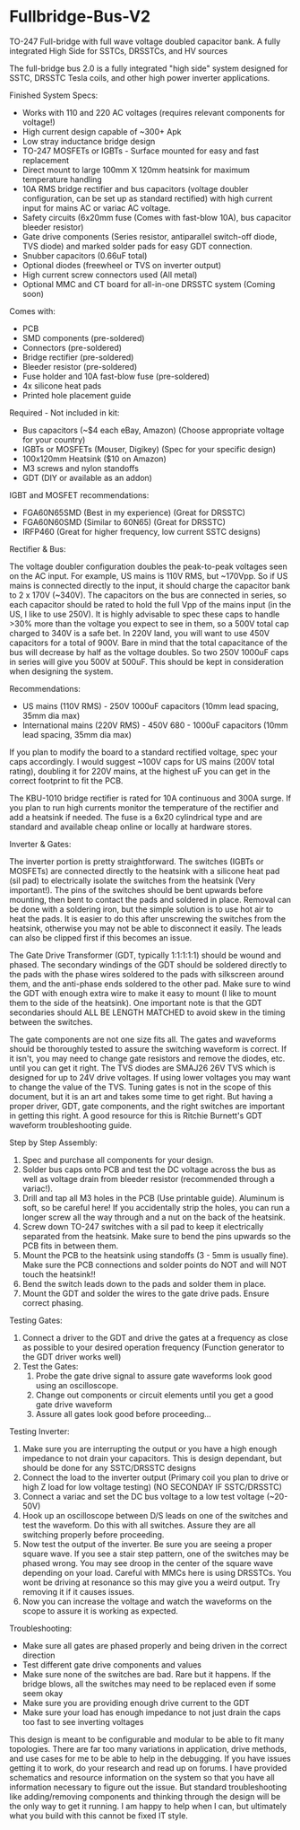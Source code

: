 # Fullbridge-Bus-V2
TO-247 Full-bridge with full wave voltage doubled capacitor bank. A fully integrated High Side for SSTCs, DRSSTCs, and HV sources


The full-bridge bus 2.0 is a fully integrated "high side" system designed for SSTC, DRSSTC Tesla coils, and other high power inverter applications.


Finished System Specs:

- Works with 110 and 220 AC voltages (requires relevant components for voltage!)
- High current design capable of ~300+ Apk
- Low stray inductance bridge design
- TO-247 MOSFETs or IGBTs - Surface mounted for easy and fast replacement
- Direct mount to large 100mm X 120mm heatsink for maximum temperature handling
- 10A RMS bridge rectifier and bus capacitors (voltage doubler configuration, can be set up as standard rectified) with high current input for mains AC or variac AC voltage.
- Safety circuits (6x20mm fuse (Comes with fast-blow 10A), bus capacitor bleeder resistor)
- Gate drive components (Series resistor, antiparallel switch-off diode, TVS diode) and marked solder pads for easy GDT connection.
- Snubber capacitors (0.66uF total)
- Optional diodes (freewheel or TVS on inverter output)
- High current screw connectors used (All metal)
- Optional MMC and CT board for all-in-one DRSSTC system (Coming soon)


Comes with:

- PCB
- SMD components (pre-soldered)
- Connectors (pre-soldered)
- Bridge rectifier (pre-soldered)
- Bleeder resistor (pre-soldered)
- Fuse holder and 10A fast-blow fuse (pre-soldered)
- 4x silicone heat pads
- Printed hole placement guide


Required - Not included in kit:

- Bus capacitors (~$4 each eBay, Amazon) (Choose appropriate voltage for your country)
- IGBTs or MOSFETs (Mouser, Digikey) (Spec for your specific design)
- 100x120mm Heatsink ($10 on Amazon)
- M3 screws and nylon standoffs
- GDT (DIY or available as an addon)


IGBT and MOSFET recommendations:

- FGA60N65SMD (Best in my experience) (Great for DRSSTC)
- FGA60N60SMD (Similar to 60N65) (Great for DRSSTC)
- IRFP460 (Great for higher frequency, low current SSTC designs)


Rectifier & Bus:

The voltage doubler configuration doubles the peak-to-peak voltages seen on the AC input. For example, US mains is 110V RMS, but ~170Vpp. So if US mains is connected directly to the input, it should charge the capacitor bank to 2 x 170V (~340V). The capacitors on the bus are connected in series, so each capacitor should be rated to hold the full Vpp of the mains input (in the US, I like to use 250V). It is highly advisable to spec these caps to handle >30% more than the voltage you expect to see in them, so a 500V total cap charged to 340V is a safe bet. In 220V land, you will want to use 450V capacitors for a total of 900V. Bare in mind that the total capacitance of the bus will decrease by half as the voltage doubles. So two 250V 1000uF caps in series will give you 500V at 500uF. This should be kept in consideration when designing the system.

Recommendations:

- US mains (110V RMS) - 250V 1000uF capacitors (10mm lead spacing, 35mm dia max)
- International mains (220V RMS) - 450V 680 - 1000uF capacitors (10mm lead spacing, 35mm dia max)

If you plan to modify the board to a standard rectified voltage, spec your caps accordingly. I would suggest ~100V caps for US mains (200V total rating), doubling it for 220V mains, at the highest uF you can get in the correct footprint to fit the PCB.

The KBU-1010 bridge rectifier is rated for 10A continuous and 300A surge. If you plan to run high currents monitor the temperature of the rectifier and add a heatsink if needed. The fuse is a 6x20 cylindrical type and are standard and available cheap online or locally at hardware stores. 


Inverter & Gates:

The inverter portion is pretty straightforward. The switches (IGBTs or MOSFETs) are connected directly to the heatsink with a silicone heat pad (sil pad) to electrically isolate the switches from the heatsink (Very important!). The pins of the switches should be bent upwards before mounting, then bent to contact the pads and soldered in place. Removal can be done with a soldering iron, but the simple solution is to use hot air to heat the pads. It is easier to do this after unscrewing the switches from the heatsink, otherwise you may not be able to disconnect it easily. The leads can also be clipped first if this becomes an issue.

The Gate Drive Transformer (GDT, typically 1:1:1:1:1) should be wound and phased. The secondary windings of the GDT should be soldered directly to the pads with the phase wires soldered to the pads with silkscreen around them, and the anti-phase ends soldered to the other pad. Make sure to wind the GDT with enough extra wire to make it easy to mount (I like to mount them to the side of the heatsink). One important note is that the GDT secondaries should ALL BE LENGTH MATCHED to avoid skew in the timing between the switches. 

The gate components are not one size fits all. The gates and waveforms should be thoroughly tested to assure the switching waveform is correct. If it isn't, you may need to change gate resistors and remove the diodes, etc. until you can get it right. The TVS diodes are SMAJ26 26V TVS which is designed for up to 24V drive voltages. If using lower voltages you may want to change the value of the TVS. Tuning gates is not in the scope of this document, but it is an art and takes some time to get right. But having a proper driver, GDT, gate components, and the right switches are important in getting this right. A good resource for this is Ritchie Burnett's GDT waveform troubleshooting guide.


Step by Step Assembly:

1. Spec and purchase all components for your design.
2. Solder bus caps onto PCB and test the DC voltage across the bus as well as voltage drain from bleeder resistor (recommended through a variac!).
3. Drill and tap all M3 holes in the PCB (Use printable guide). Aluminum is soft, so be careful here! If you accidentally strip the holes, you can run a longer screw all the way through and a nut on the back of the heatsink.
4. Screw down TO-247 switches with a sil pad to keep it electrically separated from the heatsink. Make sure to bend the pins upwards so the PCB fits in between them.
5. Mount the PCB to the heatsink using standoffs (3 - 5mm is usually fine). Make sure the PCB connections and solder points do NOT and will NOT touch the heatsink!!
6. Bend the switch leads down to the pads and solder them in place.
7. Mount the GDT and solder the wires to the gate drive pads. Ensure correct phasing.


Testing Gates:

1. Connect a driver to the GDT and drive the gates at a frequency as close as possible to your desired operation frequency (Function generator to the GDT driver works well)
2. Test the Gates:
	1. Probe the gate drive signal to assure gate waveforms look good using an oscilloscope.
	2. Change out components or circuit elements until you get a good gate drive waveform
	3. Assure all gates look good before proceeding... 


Testing Inverter:

1. Make sure you are interrupting the output or you have a high enough impedance to not drain your capacitors. This is design dependant, but should be done for any SSTC/DRSSTC designs
2. Connect the load to the inverter output (Primary coil you plan to drive or high Z load for low voltage testing) (NO SECONDAY IF SSTC/DRSSTC)
3. Connect a variac and set the DC bus voltage to a low test voltage (~20-50V)
4. Hook up an oscilloscope between D/S leads on one of the switches and test the waveform. Do this with all switches. Assure they are all switching properly before proceeding.
5. Now test the output of the inverter. Be sure you are seeing a proper square wave. If you see a stair step pattern, one of the switches may be phased wrong. You may see droop in the center of the square wave depending on your load. Careful with MMCs here is using DRSSTCs. You wont be driving at resonance so this may give you a weird output. Try removing it if it causes issues.
6. Now you can increase the voltage and watch the waveforms on the scope to assure it is working as expected.


Troubleshooting:

- Make sure all gates are phased properly and being driven in the correct direction
- Test different gate drive components and values
- Make sure none of the switches are bad. Rare but it happens. If the bridge blows, all the switches may need to be replaced even if some seem okay
- Make sure you are providing enough drive current to the GDT
- Make sure your load has enough impedance to not just drain the caps too fast to see inverting voltages

This design is meant to be configurable and modular to be able to fit many topologies. There are far too many variations in application, drive methods, and use cases for me to be able to help in the debugging. If you have issues getting it to work, do your research and read up on forums. I have provided schematics and resource information on the system so that you have all information necessary to figure out the issue. But standard troubleshooting like adding/removing components and thinking through the design will be the only way to get it running. I am happy to help when I can, but ultimately what you build with this cannot be fixed IT style.
